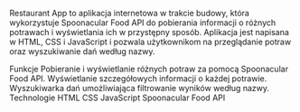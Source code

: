 Restaurant App to aplikacja internetowa w trakcie budowy, która wykorzystuje Spoonacular Food API do pobierania informacji o różnych potrawach i wyświetlania ich w przystępny sposób. Aplikacja jest napisana w HTML, CSS i JavaScript i pozwala użytkownikom na przeglądanie potraw oraz wyszukiwanie dań według nazwy.

Funkcje
Pobieranie i wyświetlanie różnych potraw za pomocą Spoonacular Food API.
Wyświetlanie szczegółowych informacji o każdej potrawie.
Wyszukiwarka dań umożliwiająca filtrowanie wyników według nazwy.
Technologie
HTML
CSS
JavaScript
Spoonacular Food API

